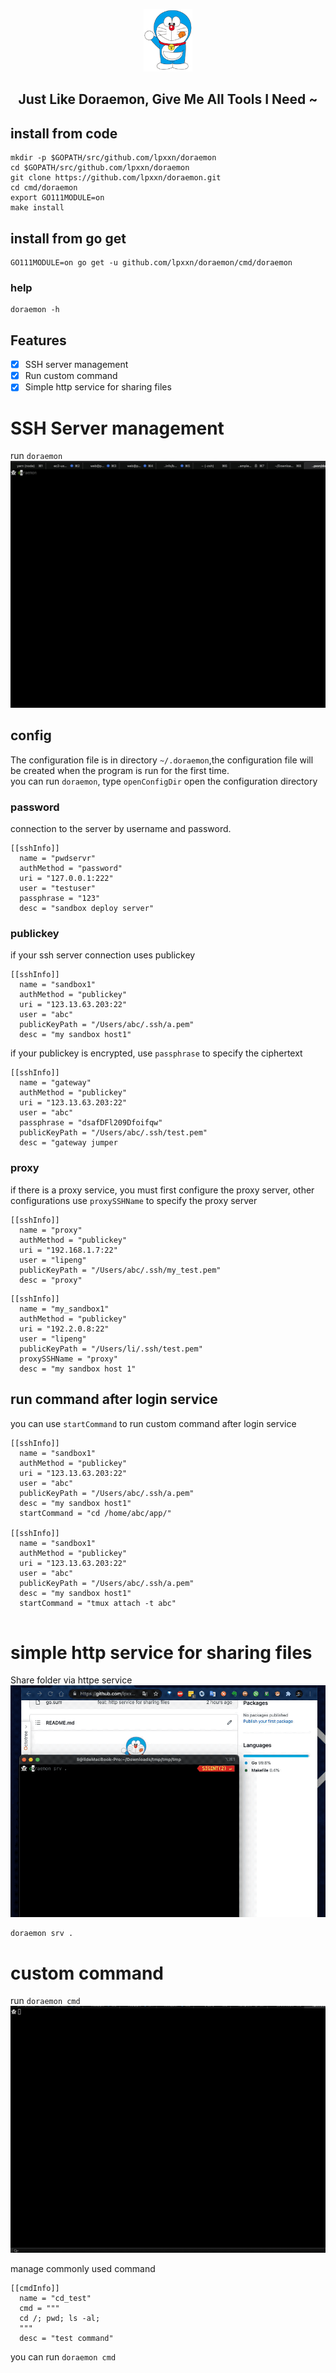 <p align="center">
  <img src="/doraemon.png" height="100">
  <h2 align="center">
    Just Like Doraemon, Give Me All Tools I Need ~ 
  </h2>
</p>

## install from code

```
mkdir -p $GOPATH/src/github.com/lpxxn/doraemon
cd $GOPATH/src/github.com/lpxxn/doraemon
git clone https://github.com/lpxxn/doraemon.git 
cd cmd/doraemon
export GO111MODULE=on
make install
```

## install from go get

```
GO111MODULE=on go get -u github.com/lpxxn/doraemon/cmd/doraemon
```

### help

```
doraemon -h
```

## Features

- [x] SSH server management
- [x] Run custom command
- [x] Simple http service for sharing files

# SSH Server management

run `doraemon`    
![doraemon ssh](/doraemon_ssh.gif)

## config

The configuration file is in directory `~/.doraemon`,the configuration file will be created when the program is run for
the first time.    
you can run `doraemon`, type `openConfigDir` open the configuration directory

### password

connection to the server by username and password.

```
[[sshInfo]]
  name = "pwdservr"
  authMethod = "password"
  uri = "127.0.0.1:222"
  user = "testuser"
  passphrase = "123"
  desc = "sandbox deploy server"
```

### publickey

if your ssh server connection uses publickey

```
[[sshInfo]]
  name = "sandbox1"
  authMethod = "publickey"
  uri = "123.13.63.203:22"
  user = "abc"
  publicKeyPath = "/Users/abc/.ssh/a.pem"
  desc = "my sandbox host1"
```

if your publickey is encrypted, use `passphrase` to specify the ciphertext

```
[[sshInfo]]
  name = "gateway"
  authMethod = "publickey"
  uri = "123.13.63.203:22"
  user = "abc"
  passphrase = "dsafDFl209Dfoifqw"
  publicKeyPath = "/Users/abc/.ssh/test.pem"
  desc = "gateway jumper
```

### proxy

if there is a proxy service, you must first configure the proxy server, other configurations use `proxySSHName` to
specify the proxy server

```
[[sshInfo]]
  name = "proxy"
  authMethod = "publickey"
  uri = "192.168.1.7:22"
  user = "lipeng"
  publicKeyPath = "/Users/abc/.ssh/my_test.pem"
  desc = "proxy"
```

```
[[sshInfo]]
  name = "my_sandbox1"
  authMethod = "publickey"
  uri = "192.2.0.8:22"
  user = "lipeng"
  publicKeyPath = "/Users/li/.ssh/test.pem"
  proxySSHName = "proxy"
  desc = "my sandbox host 1"
```

## run command after login service

you can use `startCommand` to run custom command after login service

```
[[sshInfo]]
  name = "sandbox1"
  authMethod = "publickey"
  uri = "123.13.63.203:22"
  user = "abc"
  publicKeyPath = "/Users/abc/.ssh/a.pem"
  desc = "my sandbox host1"
  startCommand = "cd /home/abc/app/"

[[sshInfo]]
  name = "sandbox1"
  authMethod = "publickey"
  uri = "123.13.63.203:22"
  user = "abc"
  publicKeyPath = "/Users/abc/.ssh/a.pem"
  desc = "my sandbox host1"
  startCommand = "tmux attach -t abc"
  
```

# simple http service for sharing files

Share folder via httpe service    
![doraemon srv](/doraemon_srv.gif)

```
doraemon srv .
```

# custom command
run `doraemon cmd`    
![doraemon cmd](/doraemon_cmd.gif)

manage commonly used command

```
[[cmdInfo]]
  name = "cd_test"
  cmd = """ 
  cd /; pwd; ls -al;
  """
  desc = "test command"
```

you can run `doraemon cmd`
